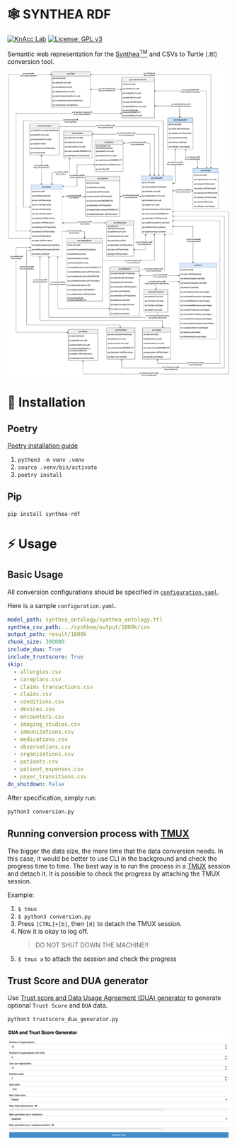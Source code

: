 # 🕸️ SYNTHEA RDF
[![KnAcc Lab](https://tinyurl.com/knacclogo)](https://knacc.umbc.edu/) [![License: GPL v3](https://img.shields.io/badge/License-GPLv3-blue.svg)](./LICENSE)

Semantic web representation for the [Synthea<sup>TM</sup>](https://github.com/synthetichealth/synthea) and CSVs to Turtle (.ttl) conversion tool.

![synthea_ontology](synthea_ontology/synthea_ontology.png)


# :hammer: Installation
## Poetry
[Poetry installation guide](https://python-poetry.org/docs/)
1. `python3 -m venv .venv`
2. `source .venv/bin/activate`
3. `poetry install`

## Pip
```bash
pip install synthea-rdf
```

# :zap: Usage
## Basic Usage
All conversion configurations should be specified in [`configuration.yaml`](configuration.yaml).

Here is a sample `configuration.yaml`.

```yaml
model_path: synthea_ontology/synthea_ontology.ttl
synthea_csv_path: ../synthea/output/1000k/csv
output_path: result/1000k
chunk_size: 300000
include_dua: True
include_trustscore: True
skip:
  - allergies.csv
  - careplans.csv
  - claims_transactions.csv
  - claims.csv
  - conditions.csv
  - devices.csv
  - encounters.csv
  - imaging_studies.csv
  - immunizations.csv
  - medications.csv
  - observations.csv
  - organizations.csv
  - patients.csv
  - patient_expenses.csv
  - payer_transitions.csv
do_shutdown: False
```

After specification, simply run:

```bash
python3 conversion.py
```

## Running conversion process with [TMUX](https://github.com/tmux/tmux/wiki)

The bigger the data size, the more time that the data conversion needs. In this case, it would be better to use CLI in the background and check the progress time to time. The best way is to run the process in a [TMUX](https://github.com/tmux/tmux/wiki) session and detach it. It is possible to check the progress by attaching the TMUX session.

Example:
1. `$ tmux`
2. `$ python3 conversion.py`
3. Press `[CTRL]+[b]`, then `[d]` to detach the TMUX session.
4. Now it is okay to log off.
    > DO NOT SHUT DOWN THE MACHINE!!
5. `$ tmux a` to attach the session and check the progress

## Trust Score and DUA generator
Use [Trust score and Data Usage Agreement (DUA) generator](trustscore_dua_generator_gui.py) to generate optional `Trust Score` and `DUA` data.

```bash
python3 trustscore_dua_generator.py
```
![trustscore_dua_generator](synthea_ontology/trustscore_dua_generator.png)
